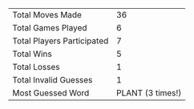 |              |                |
| ---------------- | ----------------------------- |
| Total Moves Made | 36 |
| Total Games Played | 6 |
| Total Players Participated | 7 |
| Total Wins | 5 |
| Total Losses | 1 |
| Total Invalid Guesses | 1 |
| Most Guessed Word | PLANT (3 times!) |
